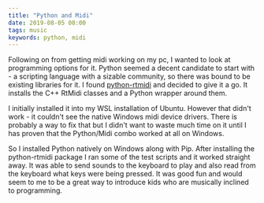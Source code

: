 ```yaml
---
title: "Python and Midi"
date: 2019-08-05 08:00
tags: music
keywords: python, midi
---
```


Following on from getting midi working on my pc, I wanted to look at programming options for it.
Python seemed a decent candidate to start with - a scripting language with a sizable community, so there was bound to be existing libraries for it.
I found [python-rtmidi](http://trac.chrisarndt.de/code/wiki/python-rtmidi) and decided to give it a go. It installs the C++ RtMidi classes and a Python wrapper around them.

I initially installed it into my WSL installation of Ubuntu. 
However that didn't work - it couldn't see the native Windows midi device drivers.
There is probably a way to fix that but I didn't want to waste much time on it until I has proven that the Python/Midi combo worked at all on Windows.

So I installed Python natively on Windows along with Pip.
After installing the python-rtmidi package I ran some of the test scripts and it worked straight away.
It was able to send sounds to the keyboard to play and also read from the keyboard what keys were being pressed.
It was good fun and would seem to me to be a great way to introduce kids who are musically inclined to programming.
